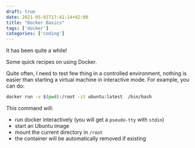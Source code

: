 ```yaml
--- 
draft: true
date: 2021-05-01T17:41:14+02:00
title: "Docker Basics"
tags: ['docker']
categories: ['coding']
---
```

It has been quite a while!

Some quick recipes on using Docker.

Quite often, I need to test few thing in a controlled environment, nothing is easier than starting a virtual machine in interactive mode. For example, you can do:
```bash
docker run -v $(pwd):/root -it ubuntu:latest  /bin/bash
```
This command will:
 - run docker interactively (you will get a `pseudo-tty` with `stdin`)
 - start an Ubuntu image
 - mount the current directory in `/root`
 - the container will be automatically removed if existing
